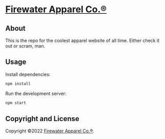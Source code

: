 # [Firewater Apparel Co.®](https://firewaterapparel.co/)

## About

This is the repo for the coolest apparel website of all time. Either check it out or scram, man.

## Usage

Install dependencies:

```bash
npm install
```

Run the development server:

```bash
npm start
```

## Copyright and License

Copyright ©2022 [Firewater Apparel Co.®](https://firewaterapparel.co/).
